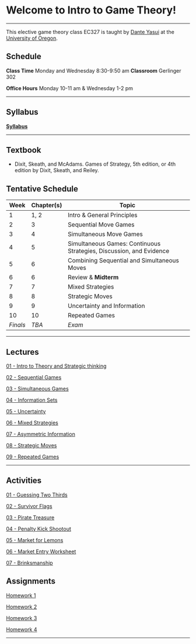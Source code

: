 # Welcome to Intro to Game Theory! 
---
This elective game theory class EC327 is taught by [Dante Yasui](https://cas.uoregon.edu/directory/economics/all/dyasui)
at the [University of Oregon](https://socialsciences.uoregon.edu/economics).

## Schedule
**Class Time** Monday and Wednesday 8:30-9:50 am
**Classroom** Gerlinger 302

**Office Hours** Monday 10-11 am \& Wednesday 1-2 pm

---

## Syllabus

[**Syllabus**](https://github.com/dyasui/ec327gametheory/blob/d6db6c1051a3b21a4054dcadb3bbb58f5b6e8a83/Syllabus/main.pdf)

---

## Textbook
 - Dixit, Skeath, and McAdams. Games of Strategy, 5th edition, or 4th edition by Dixit, Skeath, and Reiley.

## Tentative Schedule

| **Week** | **Chapter(s)** | **Topic**                                                           |
|----------|----------------|---------------------------------------------------------------------|
| 1        | 1, 2           | Intro & General Principles                                          |
| 2        | 3              | Sequential Move Games                                               |
| 3        | 4              | Simultaneous Move Games                                             |
| 4        | 5              | Simultaneous Games: Continuous Strategies, Discussion, and Evidence |
| 5        | 6              | Combining Sequential and Simultaneous Moves                         |
| 6        | 6              | Review & **Midterm**                                                |
| 7        | 7              | Mixed Strategies                                                    |
| 8        | 8              | Strategic Moves                                                     |
| 9        | 9              | Uncertainty and Information                                         |
| 10       | 10             | Repeated Games                                                      |
| *Finals* | *TBA*          | *Exam*                                                              |

---

## Lectures

[01 - Intro to Theory and Strategic thinking](https://github.com/dyasui/ec327gametheory/blob/d6db6c1051a3b21a4054dcadb3bbb58f5b6e8a83/Slides/01Intro/Intro.pdf)

[02 - Sequential Games](https://github.com/dyasui/ec327gametheory/blob/d6db6c1051a3b21a4054dcadb3bbb58f5b6e8a83/Slides/02SequentialGames/02SequentialGames.pdf)

[03 - Simultaneous Games](https://github.com/dyasui/ec327gametheory/blob/d6db6c1051a3b21a4054dcadb3bbb58f5b6e8a83/Slides/03SimultaneousGames/beamer/main.pdf)

[04 - Information Sets](https://github.com/dyasui/ec327gametheory/blob/d6db6c1051a3b21a4054dcadb3bbb58f5b6e8a83/Slides/04InfoSets/main.pdf)

[05 - Uncertainty](https://github.com/dyasui/ec327gametheory/blob/d6db6c1051a3b21a4054dcadb3bbb58f5b6e8a83/Slides/05Uncertainty/main.pdf)

[06 - Mixed Strategies](https://github.com/dyasui/ec327gametheory/blob/d6db6c1051a3b21a4054dcadb3bbb58f5b6e8a83/Slides/06MixedStrategies/main.pdf)

[07 - Asymmetric Information](https://github.com/dyasui/ec327gametheory/blob/d6db6c1051a3b21a4054dcadb3bbb58f5b6e8a83/Slides/07AsymmetricInfo/main.pdf)

[08 - Strategic Moves](https://github.com/dyasui/ec327gametheory/blob/2fa2eb04117eb4b0f9fc38a114a7f4c4a2452679/Slides/08StrategicMoves/main.pdf)

[09 - Repeated Games](https://github.com/dyasui/ec327gametheory/blob/2fa2eb04117eb4b0f9fc38a114a7f4c4a2452679/Slides/09RepeatedGames/main.pdf)

---

## Activities

[01 - Guessing Two Thirds](https://github.com/dyasui/ec327gametheory/tree/d6db6c1051a3b21a4054dcadb3bbb58f5b6e8a83/activities/01GuessTwoThirds)

[02 - Survivor Flags](https://github.com/dyasui/ec327gametheory/tree/d6db6c1051a3b21a4054dcadb3bbb58f5b6e8a83/activities/02SurvivorFlags)

[03 - Pirate Treasure](https://github.com/dyasui/ec327gametheory/tree/d6db6c1051a3b21a4054dcadb3bbb58f5b6e8a83/activities/03PirateTreasure)

[04 - Penalty Kick Shootout](https://github.com/dyasui/ec327gametheory/tree/d6db6c1051a3b21a4054dcadb3bbb58f5b6e8a83/activities/04PenaltyKicks)

[05 - Market for Lemons](https://github.com/dyasui/ec327gametheory/blob/2fa2eb04117eb4b0f9fc38a114a7f4c4a2452679/activities/05LemonsMarket/README.md)

[06 - Market Entry Worksheet](https://github.com/dyasui/ec327gametheory/tree/2fa2eb04117eb4b0f9fc38a114a7f4c4a2452679/activities/06MarketEntryWorksheet)

[07 - Brinksmanship](https://github.com/dyasui/ec327gametheory/blob/2fa2eb04117eb4b0f9fc38a114a7f4c4a2452679/activities/07Brinksmanship/main.pdf)

## Assignments 

[Homework 1](https://github.com/dyasui/ec327gametheory/blob/168acad36dcc0b94fed3a02e1e68445a3285d5d5/Homework/assignment1/main.pdf)

[Homework 2](https://github.com/dyasui/ec327gametheory/blob/168acad36dcc0b94fed3a02e1e68445a3285d5d5/Homework/assignment2/main.pdf)

[Homework 3](https://github.com/dyasui/ec327gametheory/blob/168acad36dcc0b94fed3a02e1e68445a3285d5d5/Homework/assignment3/main.pdf)

[Homework 4](https://github.com/dyasui/ec327gametheory/blob/168acad36dcc0b94fed3a02e1e68445a3285d5d5/Homework/assignment4/main.pdf)

---

